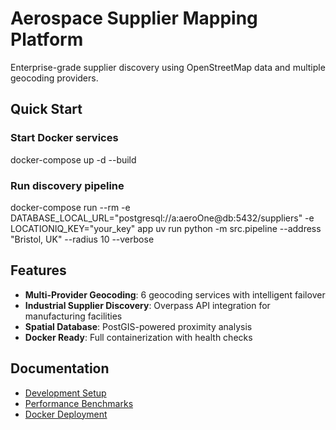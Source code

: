 # Aerospace Supplier Mapping Platform

Enterprise-grade supplier discovery using OpenStreetMap data and multiple geocoding providers.

## Quick Start
### Start Docker services
docker-compose up -d --build

### Run discovery pipeline
docker-compose run --rm
-e DATABASE_LOCAL_URL="postgresql://a:aeroOne@db:5432/suppliers"
-e LOCATIONIQ_KEY="your_key"
app uv run python -m src.pipeline
--address "Bristol, UK"
--radius 10
--verbose

## Features
- **Multi-Provider Geocoding**: 6 geocoding services with intelligent failover
- **Industrial Supplier Discovery**: Overpass API integration for manufacturing facilities
- **Spatial Database**: PostGIS-powered proximity analysis
- **Docker Ready**: Full containerization with health checks

## Documentation
- [Development Setup](docs/development/setup-steps.md)
- [Performance Benchmarks](docs/development/performance-benchmarks.md)
- [Docker Deployment](docs/deployment/docker-setup.md)